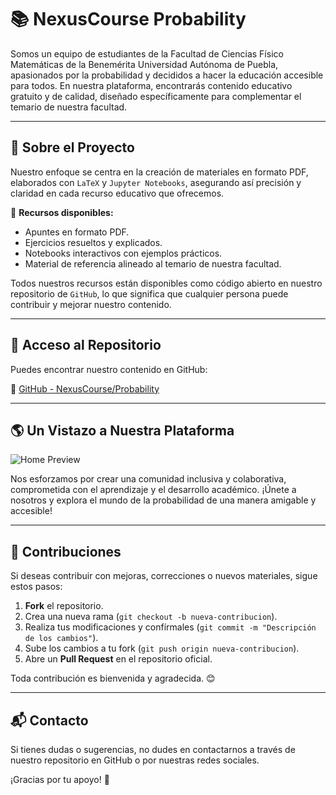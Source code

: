 # 📚 NexusCourse Probability

Somos un equipo de estudiantes de la Facultad de Ciencias Físico Matemáticas de la Benemérita Universidad Autónoma de Puebla, apasionados por la probabilidad y decididos a hacer la educación accesible para todos. En nuestra plataforma, encontrarás contenido educativo gratuito y de calidad, diseñado específicamente para complementar el temario de nuestra facultad.

---

## 🚀 Sobre el Proyecto

Nuestro enfoque se centra en la creación de materiales en formato PDF, elaborados con `LaTeX` y `Jupyter Notebooks`, asegurando así precisión y claridad en cada recurso educativo que ofrecemos. 

📂 **Recursos disponibles:**
- Apuntes en formato PDF.
- Ejercicios resueltos y explicados.
- Notebooks interactivos con ejemplos prácticos.
- Material de referencia alineado al temario de nuestra facultad.

Todos nuestros recursos están disponibles como código abierto en nuestro repositorio de `GitHub`, lo que significa que cualquier persona puede contribuir y mejorar nuestro contenido.

---

## 🔗 Acceso al Repositorio

Puedes encontrar nuestro contenido en GitHub:

🔗 [GitHub - NexusCourse/Probability](https://github.com/NexusCourse/Probability)

---

## 🌎 Un Vistazo a Nuestra Plataforma

![Home Preview](imeges/home.png)

Nos esforzamos por crear una comunidad inclusiva y colaborativa, comprometida con el aprendizaje y el desarrollo académico. ¡Únete a nosotros y explora el mundo de la probabilidad de una manera amigable y accesible!

---

## 🤝 Contribuciones

Si deseas contribuir con mejoras, correcciones o nuevos materiales, sigue estos pasos:

1. **Fork** el repositorio.
2. Crea una nueva rama (`git checkout -b nueva-contribucion`).
3. Realiza tus modificaciones y confírmales (`git commit -m "Descripción de los cambios"`).
4. Sube los cambios a tu fork (`git push origin nueva-contribucion`).
5. Abre un **Pull Request** en el repositorio oficial.

Toda contribución es bienvenida y agradecida. 😊

---

## 📬 Contacto

Si tienes dudas o sugerencias, no dudes en contactarnos a través de nuestro repositorio en GitHub o por nuestras redes sociales.

¡Gracias por tu apoyo! 🚀

